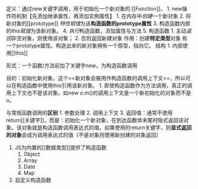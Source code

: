 定义：通过new关键字调用，用于初始化一个新对象的 [[Function]]。
	1. new操作符机制【先添加继承属性，再添加实例属性】
		1. 在内存中*创建*一个新对象
		2. 将新对象的\[\[prototype]] *特性赋值*为该**构造函数的prototype属性** 
		3. 构造函数内部的*this赋值*为该新对象。
		4. *执行*构造函数，添加属性与方法
		5. 构造函数
			1. 主动*返回*非空对象，则使用该对象；
			2. 否则返回新建对象
作用：创建**特定类型**对象
有一个prototype属性。构造出来的新对象拥有一个原型，指向它。
结构
	1. 内部使用[[this]] 

形式：一个函数/方法前加了关键字new，为构造函数调用

目的：初始化新对象。这个==新对象会被用作构造函数的调用上下文==，所以可以在构造函数中使用this引用该新对象。
	1. 即使构造函数作为方法调用，真正的调用上下文也不是该对象。如new o.m()的调用上下文是一个新初始化的对象而不是o。

与常规函数调用的**区别** 
	1. 参数处理
	2. 调用上下文
	3. 返回值：通常不使用return[[关键字]]，而是：初始化一个新对象，在到达函数体末尾时隐式返回该对象。该对象就是构造函数调用表达式的值。如果使用的return关键字，则**显式返回的对象**会成为调用表达式的值（不是对象则使用新创建的对象返回）

1. JS为内置的[[数据类型]]提供了构造函数
	1. Object
	2. Array
	3. Date
	4. Map
2. 自定义构造函数